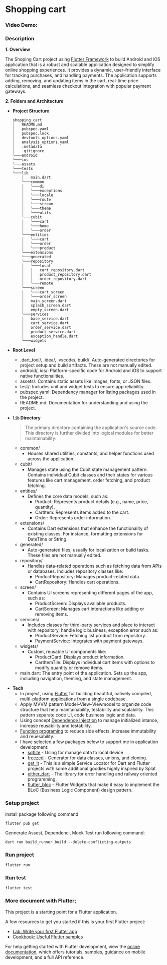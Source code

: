 # Shopping cart

### Video Demo: <URL>
### Description
**1. Overview**

The Shoping Cart project using [Flutter Framework](https://flutter.dev) to build Android and iOS application that is a robust and scalable application designed to simplify online shopping experiences. It provides a dynamic, user-friendly interface for tracking purchases, and handling payments. The application supports adding, removing, and updating items in the cart, real-time price calculations, and seamless checkout integration with popular payment gateways.

**2. Folders and Architecture**

* **Project Structure**
    ```
    shopping_cart
    │   README.md
    │   pubspec.yaml   
    │   pubspec.lock
    │   devtools_options.yaml
    │   analysis_options.yaml
    │   .metadata
    │   .gitignore
    └───android
    └───ios
    └───assets
    └───tests
    └───lib
        │   main.dart
        └───common
        │   └───di
        │   └───exceptions
        │   └───locale
        │   └───route
        │   └───stream
        │   └───theme
        │   └───utils
        └───cubit
        │   └───cart
        │   └───home
        │   └───order
        └───entities
        │   └───cart
        │   └───order
        │   └───product
        └───extensions
        └───generated
        └───repository
        │   └───local
        │   │   cart_repository.dart
        │   │   product_repository.dart
        │   │   order_repository.dart
        │   └───remote
        └───screen
        │   └───cart_screen
        │   └───order_screen
        │   main_screen.dart       
        │   splash_screen.dart       
        │   empty_screen.dart       
        └───services
        │   base_service.dart       
        │   cart_service.dart       
        │   order_service.dart       
        │   product_service.dart       
        │   exception_handle.dart       
        └───widgets
    ```
* **Root Level**
  * .dart_tool/, .idea/, .vscode/, build/: Auto-generated directories for project setup and build artifacts. These are not manually edited.
  * android/, ios/: Platform-specific code for Android and iOS to support native functionalities.
  * assets/: Contains static assets like images, fonts, or JSON files.
  * test/: Includes unit and widget tests to ensure app reliability.
  * pubspec.yaml: Dependency manager for listing packages used in the project.
  * README.md: Documentation for understanding and using the project.
* **`lib` Directory**
  > The primary directory containing the application's source code. This directory is further divided into logical modules for better maintainability:

  * common/
    - Houses shared utilities, constants, and helper functions used across the application.
  * cubit/
      - Manages state using the Cubit state management pattern. Contains individual Cubit classes and their states for various features like cart management, order fetching, and product fetching.
  * entities/
    - Defines the core data models, such as:
      - Product: Represents product details (e.g., name, price, quantity).
      - CartItem: Represents items added to the cart.
      - Order: Represents order information.
  * extensions/
    - Contains Dart extensions that enhance the functionality of existing classes. For instance, formatting extensions for DateTime or String.
  * generated/
    - Auto-generated files, usually for localization or build tasks. These files are not manually edited.
  * repository/
    - Handles data-related operations such as fetching data from APIs or databases. Includes repository classes like:
      - ProductRepository: Manages product-related data.
      - CartRepository: Handles cart operations.
  * screen/
    - Contains UI screens representing different pages of the app, such as:
      - ProductScreen: Displays available products.
      - CartScreen: Manages cart interactions like adding or removing items.
  * services/
    - Includes classes for third-party services and place to interact with repository, handle logic business, exception error such as:
        - ProductService: Fetching list product from repository.
        - PaymentService: Integrates with payment gateways.
  * widgets/
    - Custom, reusable UI components like:
      - ProductCard: Displays product information.
      - CartItemTile: Displays individual cart items with options to modify quantity or remove items.
  * main.dart: The entry point of the application. Sets up the app, including navigation, theming, and state management.

    
- **Tech**
  - In project, using [Flutter](https://flutter.dev) for building beautiful, natively compiled, multi-platform applications from a single codebase.
  - Apply MVVM pattern Model–View–Viewmodel to organize code structure that help maintainability, testability and scalability. This pattern separate code UI, code business logic and data.
  - Using concept [Dependence Injection](https://www.freecodecamp.org/news/a-quick-intro-to-dependency-injection-what-it-is-and-when-to-use-it-7578c84fa88f) to manage initialized intance, increase reusability and testability.
  - [Function programing](https://resocoder.com/2023/12/05/practical-functional-programming-in-dart-flutter/) to reduce side effects, increase immutability and reuesability.
  - I have selected a few packages below to support me in application development:
    - [sqflite](https://pub.dev/packages/sqflite) - Using for manage data to local device
    - [freezed](https://pub.dev/packages/freezed) - Generator for data classes, unions, and cloning.
    - [get_it](https://pub.dev/packages/get_it) - This is a simple Service Locator for Dart and Flutter projects with some additional goodies highly inspired by Splat
    - [either_dart](https://pub.dev/packages/either_dart) - The library for error handling and railway oriented programming.
    - [flutter_bloc](https://pub.dev/packages/flutter_bloc) - Flutter Widgets that make it easy to implement the BLoC (Business Logic Component) design pattern.


### Setup project

Install package following command

```flutter pub get```

Gennerate Assest, Dependenci, Mock Test run following command:

```dart run build_runner build --delete-conflicting-outputs```

### Run project

```flutter run```

### Run test

```flutter test```

### More document with Flutter;

This project is a starting point for a Flutter application.

A few resources to get you started if this is your first Flutter project:

- [Lab: Write your first Flutter app](https://docs.flutter.dev/get-started/codelab)
- [Cookbook: Useful Flutter samples](https://docs.flutter.dev/cookbook)

For help getting started with Flutter development, view the
[online documentation](https://docs.flutter.dev/), which offers tutorials,
samples, guidance on mobile development, and a full API reference.


 
